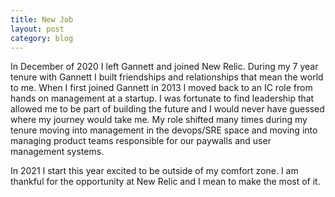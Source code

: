 ```yaml
---
title: New Job
layout: post
category: blog
---
```


In December of 2020 I left Gannett and joined New Relic. During my 7 year tenure with Gannett I built friendships and relationships that mean the world to me. When I first joined Gannett in 2013 I moved back to an IC role from hands on management at a startup. I was fortunate to find leadership that allowed me to be part of building the future and I would never have guessed where my journey would take me. My role shifted many times during my tenure moving into management in the devops/SRE space and moving into managing product teams responsible for our paywalls and user management systems.

In 2021 I start this year excited to be outside of my comfort zone. I am thankful for the opportunity at New Relic and I mean to make the most of it.

